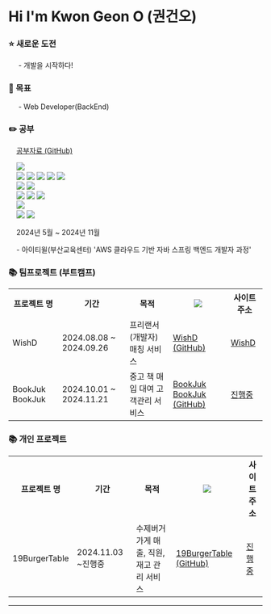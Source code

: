 <h1 align="left">Hi I'm Kwon Geon O (권건오)</h1>
<h3>⭐️ 새로운 도전</h3>
<p>&nbsp;&nbsp;&nbsp;&nbsp; - 개발을 시작하다!</p>
<h3>🎯 목표</h3>
<p>&nbsp;&nbsp;&nbsp;&nbsp; - Web Developer(BackEnd)</p>

<h3>✏️ 공부</h3>
<p>&nbsp;&nbsp;&nbsp;&nbsp;<a href="https://github.com/geonokwon/KGO_study">공부자료 (GitHub) </a></p>
<p>
  &nbsp;&nbsp;&nbsp;&nbsp;<img src="https://img.shields.io/badge/java-007396?style=flat-square&logo=java&logoColor=white"/>                    <!-- 자바 -->
  <br>
  &nbsp;&nbsp;&nbsp;&nbsp;<img src="https://img.shields.io/badge/html5-E34F26?style=flat-square&logo=html5&logoColor=white"/>                  <!-- HTML -->
  <img src="https://img.shields.io/badge/css-1572B6?style=flat-square&logo=css3&logoColor=white"/>                                             <!-- CSS -->
  <img src="https://img.shields.io/badge/Javascript-ffb13b?style=flat-square&logo=javascript&logoColor=white"/>                                <!-- 자바스크립트 -->
  <img src="https://img.shields.io/badge/react-61DAFB?style=flat-square&logo=react&logoColor=black">                                           <!-- 리엑트 -->
  <img src="https://img.shields.io/badge/jquery-0769AD?style=flat-square&logo=jquery&logoColor=white">                                         <!-- 제이쿼리 -->
  <br>
  &nbsp;&nbsp;&nbsp;&nbsp;<img src="https://img.shields.io/badge/oracle-F80000?style=flat-square&logo=oracle&logoColor=white"/>                <!-- OracleDB -->
  <img src="https://img.shields.io/badge/mysql-4479A1?style=flat-square&logo=mysql&logoColor=white"/>                                          <!-- MySQL -->
  <br>
  &nbsp;&nbsp;&nbsp;&nbsp;<img src="https://img.shields.io/badge/jsp-07405E?style=flat-square&logo=jsp&logoColor=white"/>                      <!-- JSP -->
  <img src="https://img.shields.io/badge/spring-6DB33F?style=flat-square&logo=spring&logoColor=white"/>                                        <!-- 스프링 -->
  <img src="https://img.shields.io/badge/SpringBoot-6DB33F?style=flat-square&logo=SpringBoot&logoColor=white"/>                                <!-- 스프링부트 -->
  <br>
  &nbsp;&nbsp;&nbsp;&nbsp;<img src="https://img.shields.io/badge/amazonaws-232F3E?style=flat-square&logo=amazonaws&logoColor=white"/>          <!-- AWS -->
  <br>
  &nbsp;&nbsp;&nbsp;&nbsp;<img src="https://img.shields.io/badge/github-181717?style=flat-square&logo=github&logoColor=white">                 <!-- 깃헙 -->
  <img src="https://img.shields.io/badge/git-F05032?style=flat-square&logo=git&logoColor=white">                                               <!-- 깃 -->
</p>
<p>&nbsp;&nbsp;&nbsp;&nbsp;2024년 5월 ~ 2024년 11월</p>
<p>&nbsp;&nbsp;&nbsp;&nbsp;- 아이티윌(부산교육센터) 'AWS 클라우드 기반 자바 스프링 백엔드 개발자 과정'</p>

<h3>📚 팀프로젝트 (부트캠프)</h3>

<table>
  <tr>
    <th>프로젝트 명</th>
    <th>기간</th>
    <th>목적</th>
    <th><img src="https://img.shields.io/badge/github-181717?style=flat-square&logo=github&logoColor=white"></th>
    <th>사이트주소</th>
  </tr>
  <tr>
    <td> WishD </td>
    <td> 2024.08.08 ~ 2024.09.26 </td>
    <td> 프리랜서(개발자) 매칭 서비스 </td>
    <td> <a href="https://github.com/geonokwon/Team3_WishD">WishD (GitHub) </a> </td>
    <td> <a href="http://c1d2405t3.itwillbs.com/WishD/">WishD </a> </td>
  </tr>
  
  <tr>
    <td> BookJuk BookJuk </td>
    <td> 2024.10.01 ~ 2024.11.21 </td>
    <td> 중고 책 매입 대여 고객관리 서비스 </td>
    <td> <a href="https://github.com/geonokwon/Team1_BookJukBookJuk/tree/dev_kgo">BookJuk BookJuk (GitHub) </a> </td>
    <td> <a href="#">진행중 </a> </td>
  </tr>
</table>

<h3>📚 개인 프로젝트 </h3>
<table>
  <tr>
    <th>프로젝트 명</th>
    <th>기간</th>
    <th>목적</th>
    <th><img src="https://img.shields.io/badge/github-181717?style=flat-square&logo=github&logoColor=white"></th>
    <th>사이트주소</th>
  </tr>
  <tr>
    <td> 19BurgerTable </td>
    <td> 2024.11.03 ~진행중 </td>
    <td> 수제버거 가게 매출, 직원, 재고 관리 서비스 </td>
    <td> <a href="https://github.com/geonokwon/19BurgerTable">19BurgerTable (GitHub) </a> </td>
    <td> <a href="#"> 진행중 </a> </td>
  </tr>
</table>
<hr>

<!--![Anurag's GitHub stats](https://github-readme-stats.vercel.app/api?username=geonokwon&show_icons=true&theme=tokyonight&border_color=#1a1b27) -->
